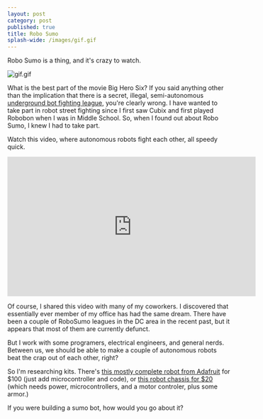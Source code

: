 ```yaml
---
layout: post
category: post
published: true
title: Robo Sumo
splash-wide: /images/gif.gif
---
```

Robo Sumo is a thing, and it's crazy to watch. 

![gif.gif]({{site.baseurl}}/images/gif.gif)


What is the best part of the movie Big Hero Six? If you said anything other than the implication that there is a secret, illegal, semi-autonomous [underground bot fighting league](https://www.youtube.com/watch?v=TLzdADKt06k), you're clearly wrong. I have wanted to take part in robot street fighting since I first saw Cubix and first played Robobon when I was in Middle School. So, when I found out about Robo Sumo, I knew I had to take part. 

Watch this video, where autonomous robots fight each other, all speedy quick. 

<iframe width="560" height="315" src="https://www.youtube.com/embed/QCqxOzKNFks" frameborder="0" allowfullscreen></iframe>


Of course, I shared this video with many of my coworkers. I discovered that essentially ever member of my office has had the same dream. There have been a couple of RoboSumo leagues in the DC area in the recent past, but it appears that most of them are currently defunct. 

But I work with some programers, electrical engineers, and general nerds. Between us, we should be able to make a couple of autonomous robots beat the crap out of each other, right? 

So I'm researching kits. There's [this mostly complete robot from Adafruit](https://www.adafruit.com/product/1639) for $100 (just add microcontroller and code), or [this robot chassis for $20](https://www.adafruit.com/product/3216) (which needs power, microcontrollers, and a motor controler, plus some armor.) 

If you were building a sumo bot, how would you go about it?
